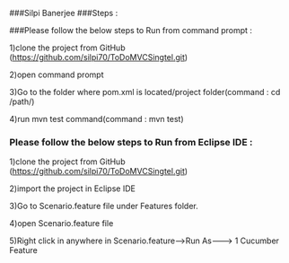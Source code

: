 ###Silpi Banerjee
###Steps :

###Please follow the below steps to Run from command prompt  :

1)clone the project from GitHub (https://github.com/silpi70/ToDoMVCSingtel.git)

2)open command prompt

3)Go to the folder where pom.xml is located/project folder(command : cd /path/)

4)run mvn test command(command :  mvn test)


### Please follow the below steps to Run from Eclipse IDE  :

1)clone the project from GitHub (https://github.com/silpi70/ToDoMVCSingtel.git)

2)import the project in Eclipse IDE

3)Go to Scenario.feature file under Features folder.

4)open Scenario.feature file 

5)Right click in anywhere in Scenario.feature-->Run As---> 1 Cucumber Feature